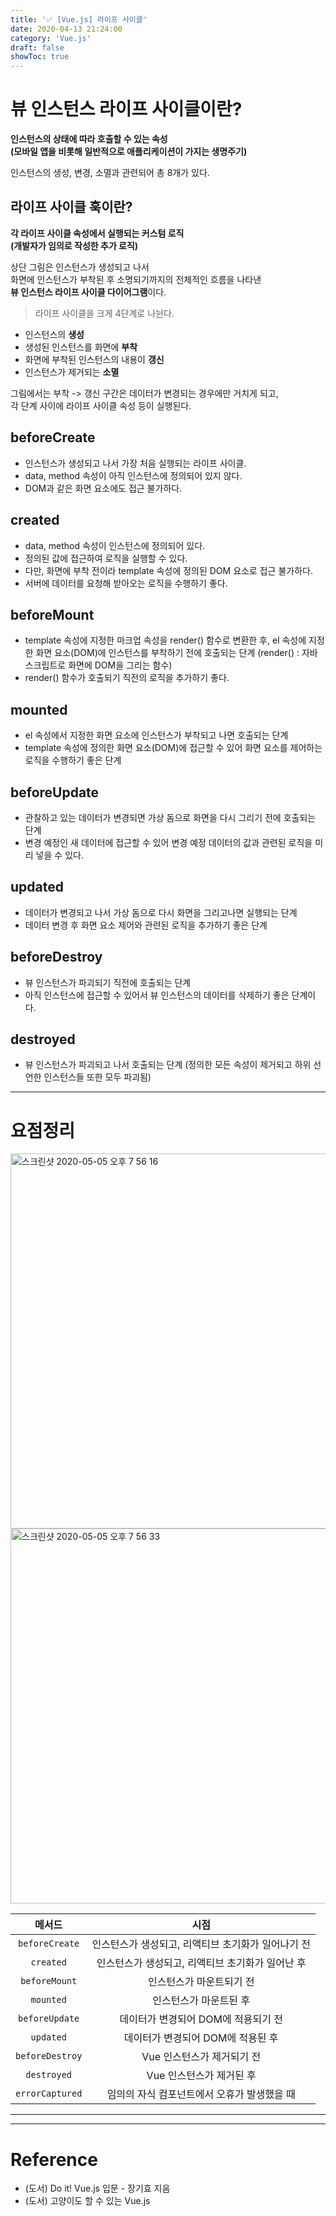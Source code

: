 ```yaml
---
title: '✅ [Vue.js] 라이프 사이클'
date: 2020-04-13 21:24:00
category: 'Vue.js'
draft: false 
showToc: true
---
```




# 뷰 인스턴스 라이프 사이클이란?

**인스턴스의 상태에 따라 호출할 수 있는 속성  
(모바일 앱을 비롯해 일반적으로 애플리케이션이 가지는 생명주기)**  

인스턴스의 생성, 변경, 소멸과 관련되어 총 8개가 있다.

## 라이프 사이클 훅이란?

**각 라이프 사이클 속성에서 실행되는 커스텀 로직  
(개발자가 임의로 작성한 추가 로직)**


상단 그림은 인스턴스가 생성되고 나서   
화면에 인스턴스가 부착된 후 소명되기까지의 전체적인 흐름을 나타낸  
**뷰 인스턴스 라이프 사이클 다이어그램**이다.

>라이프 사이클을 크게 4단계로 나뉜다.

- 인스턴스의 **생성**
- 생성된 인스턴스를 화면에 **부착**
- 화면에 부착된 인스턴스의 내용이 **갱신**
- 인스턴스가 제거되는 **소멸**

그림에서는 부착 -> 갱신 구간은 데이터가 변경되는 경우에만 거치게 되고,  
각 단계 사이에 라이프 사이클 속성 등이 실행된다.

## beforeCreate

- 인스턴스가 생성되고 나서 가장 처음 실행되는 라이프 사이클.
- data, method 속성이 아직 인스턴스에 정의되어 있지 않다.
- DOM과 같은 화면 요소에도 접근 불가하다.

## created

- data, method 속성이 인스턴스에 정의되어 있다.
- 정의된 값에 접근하여 로직을 실행할 수 있다.
- 다만, 화면에 부착 전이라 template 속성에 정의된 DOM 요소로 접근 불가하다.
- 서버에 데이터를 요청해 받아오는 로직을 수행하기 좋다.

## beforeMount

- template 속성에 지정한 마크업 속성을 render() 함수로 변환한 후, 
  el 속성에 지정한 화면 요소(DOM)에 인스턴스를 부착하기 전에 호출되는 단계
  (render() : 자바스크립트로 화면에 DOM을 그리는 함수)
- render() 함수가 호출되기 직전의 로직을 추가하기 좋다.

## mounted

- el 속성에서 지정한 화면 요소에 인스턴스가 부착되고 나면 호출되는 단계
- template 속성에 정의한 화면 요소(DOM)에 접근할 수 있어 화면 요소를 제어하는 로직을 수행하기 좋은 단계

## beforeUpdate

- 관찰하고 있는 데이터가 변경되면 가상 돔으로 화면을 다시 그리기 전에 호출되는 단계
- 변경 예정인 새 데이터에 접근할 수 있어 변경 예정 데이터의 값과 관련된 로직을 미리 넣을 수 있다.

## updated

- 데이터가 변경되고 나서 가상 돔으로 다시 화면을 그리고나면 실행되는 단계
- 데이터 변경 후 화면 요소 제어와 관련된 로직을 추가하기 좋은 단계

## beforeDestroy

- 뷰 인스턴스가 파괴되기 직전에 호출되는 단계
- 아직 인스턴스에 접근할 수 있어서 뷰 인스턴스의 데이터를 삭제하기 좋은 단계이다.

## destroyed

- 뷰 인스턴스가 파괴되고 나서 호출되는 단계
  (정의한 모든 속성이 제거되고 하위 선언한 인스턴스들 또한 모두 파괴됨)

  

---

# 요점정리 



<img width="600" alt="스크린샷 2020-05-05 오후 7 56 16" src="https://user-images.githubusercontent.com/55340876/81059140-dd17f080-8f0a-11ea-8c27-22768a052711.png">

<img width="600" alt="스크린샷 2020-05-05 오후 7 56 33" src="https://user-images.githubusercontent.com/55340876/81059130-d6897900-8f0a-11ea-8578-cf7549363986.png">



|     메서드      |                        시점                        |
| :-------------: | :------------------------------------------------: |
| `beforeCreate`  | 인스턴스가 생성되고, 리액티브 초기화가 일어나기 전 |
|    `created`    |  인스턴스가 생성되고, 리액티브 초기화가 일어난 후  |
|  `beforeMount`  |              인스턴스가 마운트되기 전              |
|    `mounted`    |               인스턴스가 마운트된 후               |
| `beforeUpdate`  |        데이터가 변경되어 DOM에 적용되기 전         |
|    `updated`    |         데이터가 변경되어 DOM에 적용된 후          |
| `beforeDestroy` |             Vue 인스턴스가 제거되기 전             |
|   `destroyed`   |              Vue 인스턴스가 제거된 후              |
| `errorCaptured` |    임의의 자식 컴포넌트에서 오휴가 발생했을 때     |






---
---

# Reference  
- (도서) Do it! Vue.js 입문 - 장기효 지음
- (도서) 고양이도 할 수 있는 Vue.js